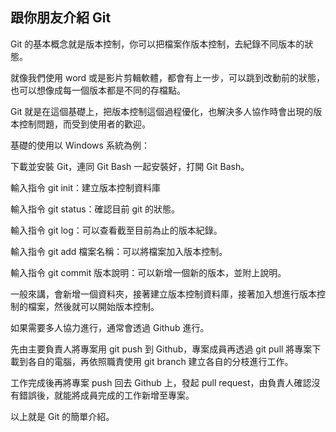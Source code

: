 ## 跟你朋友介紹 Git

Git 的基本概念就是版本控制，你可以把檔案作版本控制，去紀錄不同版本的狀態。

就像我們使用 word 或是影片剪輯軟體，都會有上一步，可以跳到改動前的狀態，也可以想像成每一個版本都是不同的存檔點。

Git 就是在這個基礎上，把版本控制這個過程優化，也解決多人協作時會出現的版本控制問題，而受到使用者的歡迎。

基礎的使用以 Windows 系統為例：

下載並安裝 Git，連同 Git Bash 一起安裝好，打開 Git Bash。

輸入指令 git init：建立版本控制資料庫

輸入指令 git status：確認目前 git 的狀態。

輸入指令 git log：可以查看截至目前為止的版本紀錄。

輸入指令 git add 檔案名稱：可以將檔案加入版本控制。

輸入指令 git commit 版本說明：可以新增一個新的版本，並附上說明。

一般來講，會新增一個資料夾，接著建立版本控制資料庫，接著加入想進行版本控制的檔案，然後就可以開始版本控制。

如果需要多人協力進行，通常會透過 Github 進行。

先由主要負責人將專案用 git push 到 Github，專案成員再透過 git pull 將專案下載到各自的電腦，再依照職責使用 git branch 建立各自的分枝進行工作。

工作完成後再將專案 push 回去 Github 上，發起 pull request，由負責人確認沒有錯誤後，就能將成員完成的工作新增至專案。

以上就是 Git 的簡單介紹。
